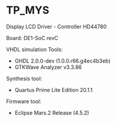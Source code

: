 # TP_MYS

Display LCD Driver - Controller HD44780

Board: DE1-SoC revC

VHDL simulation Tools:
- GHDL 2.0.0-dev (1.0.0.r66.g4ec4b3eb)
- GTKWave Analyzer v3.3.86

Synthesis tool:
- Quartus Prime Lite Edition 20.1.1

Firmware tool:
- Eclipse Mars.2 Release (4.5.2)
